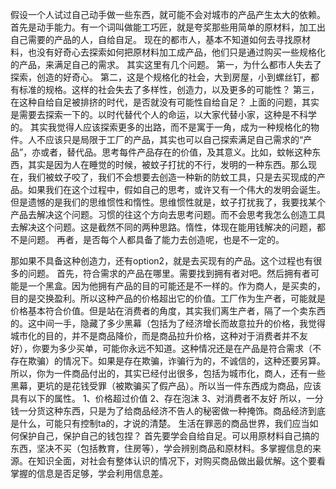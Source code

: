 假设一个人试过自己动手做一些东西，就可能不会对城市的产品产生太大的依赖。
首先是动手能力。有一个词叫做能工巧匠，就是夸奖那些用简单的原材料，加工出自己需要的产品的人，自给自足。
现在的都市人，基本不知道如何去寻找原材料，也没有好奇心去探索如何把原材料加工成产品，他们只是通过购买一些规格化的产品，来满足自己的需求。
其实这里有几个问题。
第一，为什么都市人失去了探索，创造的好奇心。
第二，这是个规格化的社会，大到房屋，小到螺丝钉，都有标准的规格。这样的社会失去了多样性，创造力，以及更多的可能性？
第三，在这种自给自足被排挤的时代，是否就没有可能性自给自足？
上面的问题，其实是需要去探索一下的。以时代替代个人的命运，以大家代替小家，这种是不科学的。
其实我觉得人应该探索更多的出路，而不是寓于一角，成为一种规格化的物件。人不应该只是局限于工厂的产品，其实也可以自己探索满足自己需求的“产品”，亦或者，替代品。思考每件产品存在的价值，及其意义。比如，蚊帐这种东西，其实是因为人在睡觉的时候，被蚊子打扰的不行，发明的一种东西。那么现在，我们被蚊子咬了，我们不会想要去创造一种新的防蚊工具，只是去买现成的产品。如果我们在这个过程中，假如自己的思考，或许又有一个伟大的发明会诞生。但是遗憾的是我们的思维惯性和惰性。思维惯性就是，蚊子打扰我了，我要找某个产品去解决这个问题。习惯的往这个方向去思考问题。而不会思考我怎么创造工具去解决这个问题。这是截然不同的两种思路。惰性，体现在能用钱解决的问题，都不是问题。
再者，是否每个人都具备了能力去创造呢，也是不一定的。

那如果不具备这种创造力，还有option2，就是去买现有的产品。这个过程也有很多的问题。
首先，符合需求的产品在哪里。需要找到拥有者对吧。然后拥有者可能是一个黑盒。因为他拥有产品的目的可能还是不一样的。作为商人，是买卖的，目的是交换盈利。所以这种产品的价格超出它的价值。工厂作为生产者，可能就是价格基本符合价值。但是站在消费者的角度，其实我们离生产者，隔了一个卖东西的。这中间一手，隐藏了多少黑幕（包括为了经济增长而故意拉升的价格，我觉得城市化的目的，并不是商品降价，而是商品拉升价格，这种对于消费者并不友好），你要为多少买单，可能你永远不知道。这种情况还是在产品是符合需求（不存在欺骗）的情况下。如果是存在欺骗，诈骗行为的，不诚信的，这种还要另算。所以，你为一件商品付出的，其实已经付出很多，包括为城市化，商人，还有一些黑幕，更坑的是花钱受罪（被欺骗买了假产品）。所以当一件东西成为商品，应该具有以下的属性。
1、价格超过价值
2、存在泡沫
3、对消费者不友好
所以，一分钱一分货这种东西，只是为了给商品经济不告人的秘密做一种掩饰。商品经济到底是什么，可能只有控制ta的，才说的清楚。
生活在罪恶的商品世界，我们应当如何保护自己，保护自己的钱包捏？
首先要学会自给自足。可以用原材料自己搞的东西，坚决不买（包括教育，住房等），学会辨别商品和原材料。多掌握信息的来源。在知识全面，对社会有整体认识的情况下，对购买商品做出最优解。这个要看掌握的信息是否足够，学会利用信息差。
